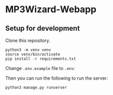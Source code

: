 # MP3Wizard-Webapp

## Setup for development

Clone this repository.


```
python3 -m venv venv
source venv/bin/activate
pip install -r requirements.txt
```

Change `.env.example` file to `.env`:


Then you can run the following to run the server:

```
python3 manage.py runserver
```
